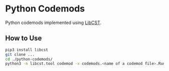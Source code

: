 # Python Codemods

Python codemods implemented using [LibCST](https://github.com/Instagram/LibCST).

## How to Use

```sh
pip3 install libcst
git clone ...
cd ./python-codemods/
python3 -m libcst.tool codemod -x codemods.<name of a codemod file>.Run /path/to/src/
```
